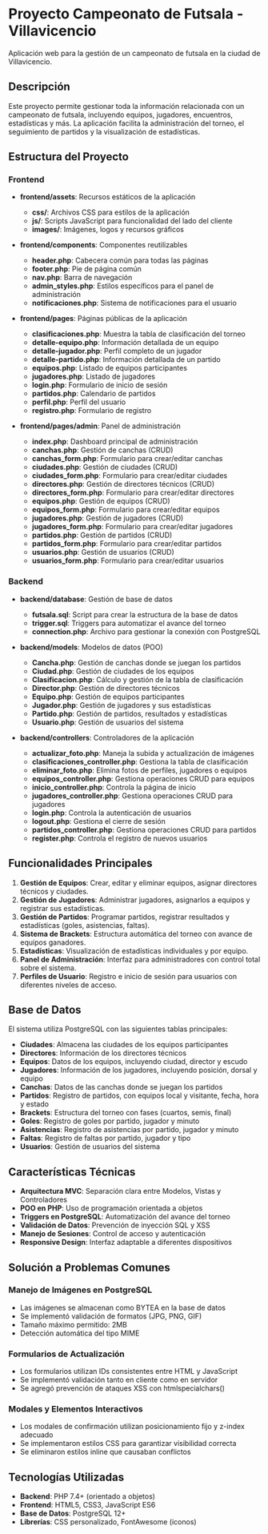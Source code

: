 # Proyecto Campeonato de Futsala - Villavicencio

Aplicación web para la gestión de un campeonato de futsala en la ciudad de Villavicencio.

## Descripción
Este proyecto permite gestionar toda la información relacionada con un campeonato de futsala, incluyendo equipos, jugadores, encuentros, estadísticas y más. La aplicación facilita la administración del torneo, el seguimiento de partidos y la visualización de estadísticas.

## Estructura del Proyecto

### Frontend

- **frontend/assets**: Recursos estáticos de la aplicación
  - **css/**: Archivos CSS para estilos de la aplicación
  - **js/**: Scripts JavaScript para funcionalidad del lado del cliente
  - **images/**: Imágenes, logos y recursos gráficos
  
- **frontend/components**: Componentes reutilizables
  - **header.php**: Cabecera común para todas las páginas
  - **footer.php**: Pie de página común
  - **nav.php**: Barra de navegación
  - **admin_styles.php**: Estilos específicos para el panel de administración
  - **notificaciones.php**: Sistema de notificaciones para el usuario

- **frontend/pages**: Páginas públicas de la aplicación
  - **clasificaciones.php**: Muestra la tabla de clasificación del torneo
  - **detalle-equipo.php**: Información detallada de un equipo
  - **detalle-jugador.php**: Perfil completo de un jugador
  - **detalle-partido.php**: Información detallada de un partido
  - **equipos.php**: Listado de equipos participantes
  - **jugadores.php**: Listado de jugadores
  - **login.php**: Formulario de inicio de sesión
  - **partidos.php**: Calendario de partidos
  - **perfil.php**: Perfil del usuario
  - **registro.php**: Formulario de registro

- **frontend/pages/admin**: Panel de administración
  - **index.php**: Dashboard principal de administración
  - **canchas.php**: Gestión de canchas (CRUD)
  - **canchas_form.php**: Formulario para crear/editar canchas
  - **ciudades.php**: Gestión de ciudades (CRUD)
  - **ciudades_form.php**: Formulario para crear/editar ciudades
  - **directores.php**: Gestión de directores técnicos (CRUD)
  - **directores_form.php**: Formulario para crear/editar directores
  - **equipos.php**: Gestión de equipos (CRUD)
  - **equipos_form.php**: Formulario para crear/editar equipos
  - **jugadores.php**: Gestión de jugadores (CRUD)
  - **jugadores_form.php**: Formulario para crear/editar jugadores
  - **partidos.php**: Gestión de partidos (CRUD)
  - **partidos_form.php**: Formulario para crear/editar partidos
  - **usuarios.php**: Gestión de usuarios (CRUD)
  - **usuarios_form.php**: Formulario para crear/editar usuarios

### Backend

- **backend/database**: Gestión de base de datos
  - **futsala.sql**: Script para crear la estructura de la base de datos
  - **trigger.sql**: Triggers para automatizar el avance del torneo
  - **connection.php**: Archivo para gestionar la conexión con PostgreSQL

- **backend/models**: Modelos de datos (POO)
  - **Cancha.php**: Gestión de canchas donde se juegan los partidos
  - **Ciudad.php**: Gestión de ciudades de los equipos
  - **Clasificacion.php**: Cálculo y gestión de la tabla de clasificación
  - **Director.php**: Gestión de directores técnicos
  - **Equipo.php**: Gestión de equipos participantes
  - **Jugador.php**: Gestión de jugadores y sus estadísticas
  - **Partido.php**: Gestión de partidos, resultados y estadísticas
  - **Usuario.php**: Gestión de usuarios del sistema

- **backend/controllers**: Controladores de la aplicación
  - **actualizar_foto.php**: Maneja la subida y actualización de imágenes
  - **clasificaciones_controller.php**: Gestiona la tabla de clasificación
  - **eliminar_foto.php**: Elimina fotos de perfiles, jugadores o equipos
  - **equipos_controller.php**: Gestiona operaciones CRUD para equipos
  - **inicio_controller.php**: Controla la página de inicio
  - **jugadores_controller.php**: Gestiona operaciones CRUD para jugadores
  - **login.php**: Controla la autenticación de usuarios
  - **logout.php**: Gestiona el cierre de sesión
  - **partidos_controller.php**: Gestiona operaciones CRUD para partidos
  - **register.php**: Controla el registro de nuevos usuarios

## Funcionalidades Principales

1. **Gestión de Equipos**: Crear, editar y eliminar equipos, asignar directores técnicos y ciudades.
2. **Gestión de Jugadores**: Administrar jugadores, asignarlos a equipos y registrar sus estadísticas.
3. **Gestión de Partidos**: Programar partidos, registrar resultados y estadísticas (goles, asistencias, faltas).
4. **Sistema de Brackets**: Estructura automática del torneo con avance de equipos ganadores.
5. **Estadísticas**: Visualización de estadísticas individuales y por equipo.
6. **Panel de Administración**: Interfaz para administradores con control total sobre el sistema.
7. **Perfiles de Usuario**: Registro e inicio de sesión para usuarios con diferentes niveles de acceso.

## Base de Datos

El sistema utiliza PostgreSQL con las siguientes tablas principales:
- **Ciudades**: Almacena las ciudades de los equipos participantes
- **Directores**: Información de los directores técnicos
- **Equipos**: Datos de los equipos, incluyendo ciudad, director y escudo
- **Jugadores**: Información de los jugadores, incluyendo posición, dorsal y equipo
- **Canchas**: Datos de las canchas donde se juegan los partidos
- **Partidos**: Registro de partidos, con equipos local y visitante, fecha, hora y estado
- **Brackets**: Estructura del torneo con fases (cuartos, semis, final)
- **Goles**: Registro de goles por partido, jugador y minuto
- **Asistencias**: Registro de asistencias por partido, jugador y minuto
- **Faltas**: Registro de faltas por partido, jugador y tipo
- **Usuarios**: Gestión de usuarios del sistema

## Características Técnicas

- **Arquitectura MVC**: Separación clara entre Modelos, Vistas y Controladores
- **POO en PHP**: Uso de programación orientada a objetos
- **Triggers en PostgreSQL**: Automatización del avance del torneo
- **Validación de Datos**: Prevención de inyección SQL y XSS
- **Manejo de Sesiones**: Control de acceso y autenticación
- **Responsive Design**: Interfaz adaptable a diferentes dispositivos

## Solución a Problemas Comunes

### Manejo de Imágenes en PostgreSQL
- Las imágenes se almacenan como BYTEA en la base de datos
- Se implementó validación de formatos (JPG, PNG, GIF)
- Tamaño máximo permitido: 2MB
- Detección automática del tipo MIME

### Formularios de Actualización
- Los formularios utilizan IDs consistentes entre HTML y JavaScript
- Se implementó validación tanto en cliente como en servidor
- Se agregó prevención de ataques XSS con htmlspecialchars()

### Modales y Elementos Interactivos
- Los modales de confirmación utilizan posicionamiento fijo y z-index adecuado
- Se implementaron estilos CSS para garantizar visibilidad correcta
- Se eliminaron estilos inline que causaban conflictos

## Tecnologías Utilizadas

- **Backend**: PHP 7.4+ (orientado a objetos)
- **Frontend**: HTML5, CSS3, JavaScript ES6
- **Base de Datos**: PostgreSQL 12+
- **Librerías**: CSS personalizado, FontAwesome (iconos)